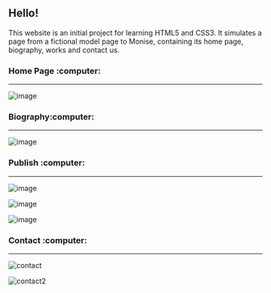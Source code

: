 <h2> Hello! </h2>
<p>This website is an initial project for learning HTML5 and CSS3. It simulates a page from a fictional model page to Monise, containing its home page, biography, works and contact us.</p>


<h3> Home Page :computer: </h3>
<hr>

![image](https://user-images.githubusercontent.com/72168914/102731024-71f22180-4315-11eb-9980-b20500abb5bf.png)


<h3> Biography:computer: </h3>
<hr>

![image](https://user-images.githubusercontent.com/72168914/102731130-cf866e00-4315-11eb-8d25-558210baf2b8.png)


<h3> Publish :computer: </h3>
<hr>

![image](https://user-images.githubusercontent.com/72168914/102731247-14120980-4316-11eb-97b6-54203e892edf.png)

![image](https://user-images.githubusercontent.com/72168914/102731251-16746380-4316-11eb-9fd4-e0a56afd21e5.png)

![image](https://user-images.githubusercontent.com/72168914/102731256-17a59080-4316-11eb-9ded-ba9add148647.png)

<h3> Contact :computer: </h3>
<hr>

![contact](https://user-images.githubusercontent.com/72168914/102731371-6ce1a200-4316-11eb-8027-a8ff7de414e3.png)

![contact2](https://user-images.githubusercontent.com/72168914/102731375-6e12cf00-4316-11eb-9a3a-cfe10784d655.png)
